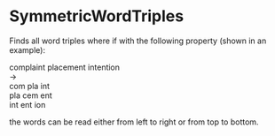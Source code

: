 # SymmetricWordTriples
Finds all word triples where if with the following property (shown in an example):

complaint placement intention <br />
-> <br />
com pla int<br />
pla cem ent<br />
int ent ion<br />

the words can be read either from left to right or from top to bottom.
